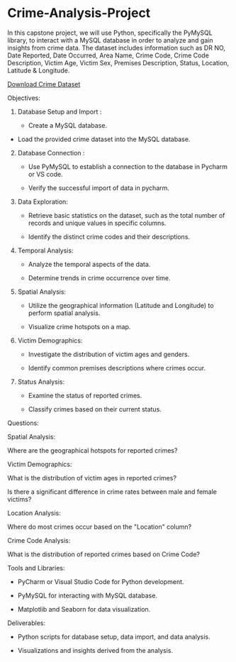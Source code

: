 # Crime-Analysis-Project
In this capstone project, we will use Python, specifically the PyMySQL library, to interact with a MySQL database in order to analyze and gain insights from crime data.
The dataset includes information such as 
DR NO,
Date Reported,
Date Occurred,
Area Name,
Crime Code,
Crime Code Description,
Victim Age,
Victim Sex,
Premises Description,
Status,
Location,
Latitude & 
Longitude.

[Download Crime Dataset](https://drive.google.com/file/d/1zMhOnwcNXpKCIi47Z494bqLU-M5Atiaq/view?usp=drive_link)


Objectives:

1. Database Setup and Import :

   - Create a MySQL database.

 - Load the provided crime dataset into the MySQL database.

2. Database Connection :

   - Use PyMySQL to establish a connection to the database in Pycharm or VS code.

   - Verify the successful import of data in pycharm.

3. Data Exploration:

   - Retrieve basic statistics on the dataset, such as the total number of records and unique values in specific columns.

   - Identify the distinct crime codes and their descriptions.


4. Temporal Analysis:

   - Analyze the temporal aspects of the data.

   - Determine trends in crime occurrence over time.

5. Spatial Analysis:

   - Utilize the geographical information (Latitude and Longitude) to perform spatial analysis.

   - Visualize crime hotspots on a map.

6. Victim Demographics:

   - Investigate the distribution of victim ages and genders.

   - Identify common premises descriptions where crimes occur.

7. Status Analysis:

   - Examine the status of reported crimes.

   - Classify crimes based on their current status.


Questions:

Spatial Analysis:

Where are the geographical hotspots for reported crimes?

 

Victim Demographics:

What is the distribution of victim ages in reported crimes?

Is there a significant difference in crime rates between male and female victims?

 

Location Analysis:

Where do most crimes occur based on the "Location" column?

 

Crime Code Analysis:

What is the distribution of reported crimes based on Crime Code?

 

Tools and Libraries:

- PyCharm or Visual Studio Code for Python development.

- PyMySQL for interacting with MySQL database.

- Matplotlib and Seaborn for data visualization.

Deliverables:

- Python scripts for database setup, data import, and data analysis.

- Visualizations and insights derived from the analysis.
